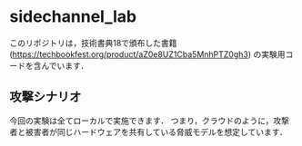 # sidechannel_lab

このリポジトリは，技術書典18で頒布した書籍 (https://techbookfest.org/product/aZ0e8UZ1Cba5MnhPTZ0gh3) の実験用コードを含んでいます．

## 攻撃シナリオ

今回の実験は全てローカルで実施できます．
つまり，クラウドのように，攻撃者と被害者が同じハードウェアを共有している脅威モデルを想定しています．
